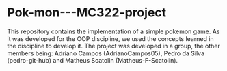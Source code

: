# Pok-mon---MC322-project
This repository contains the implementation of a simple pokemon game. As it was developed for the OOP discipline, we used the concepts learned in the discipline to develop it. The project was developed in a group, the other members being: Adriano Campos (AdrianoCampos05), Pedro da Silva (pedro-git-hub) and Matheus Scatolin (Matheus-F-Scatolin).
